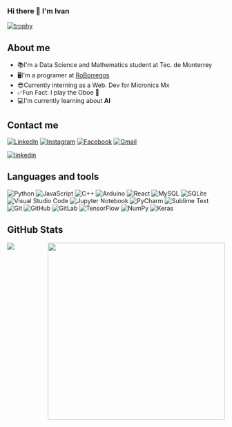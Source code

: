 ### Hi there 👋 I'm Ivan
[![trophy](https://github-profile-trophy.vercel.app/?username=IvanRomero03&theme=onedark&column=6&row=1&margin-w=10)](https://github.com/ryo-ma/github-profile-trophy)


## About me
- 📚I'm a Data Science and Mathematics student at Tec. de Monterrey
- 🖥️I'm a programer at [RoBorregos][Roborregos]
- 😎Currently interning as a Web. Dev for Micronics Mx 
- ✅Fun Fact: I play the Oboe 🎼
- 💻I'm currently learning about **AI** 

## Contact me
<a href="https://www.linkedin.com/in/ivanromerow" target="_blank"><img src="https://img.shields.io/badge/LinkedIn-0077B5?style=for-the-badge&logo=linkedin&logoColor=white" alt="LinkedIn"></a>
<a href="https://www.instagram.com/ivanromero.w/" target="_blank"><img src="https://img.shields.io/badge/Instagram-E4405F?style=for-the-badge&logo=instagram&logoColor=white" alt="Instagram"></a>
<a href="https://www.facebook.com/Ivan.wellsr" target="_blank"><img src="https://img.shields.io/badge/Facebook-1877F2?style=for-the-badge&logo=facebook&logoColor=white" alt="Facebook"></a>
<a href="mailto:i.wells.ar@gmail.com" target="_blank"><img src="https://img.shields.io/badge/Gmail-D14836?style=for-the-badge&logo=gmail&logoColor=white" alt="Gmail"> </a>

[![linkedin](https://linkedin-github.herokuapp.com/api/render/Iván%20Romero/Data%20Science%20Enginneer%20Student/Web%20Developer/Tecnológico%20de%20Monterrey/dark/https%3A%2F%2Fmedia-exp1.licdn.com%2Fdms%2Fimage%2FC4E03AQEMAmk9ihBfyg%2Fprofile-displayphoto-shrink_800_800%2F0%2F1638913681674%3Fe%3D1645056000%26v%3Dbeta%26t%3D0uUB5ZaTSpOjY6cJfwhhKKtEPvIOKyBLNgGmw9lJWCc)](https://www.linkedin.com/in/ivanromerow)

## Languages and tools

![Python](https://img.shields.io/badge/python-3670A0?style=for-the-badge&logo=python&logoColor=ffdd54)
![JavaScript](https://img.shields.io/badge/javascript-%23323330.svg?style=for-the-badge&logo=javascript&logoColor=%23F7DF1E)
![C++](https://img.shields.io/badge/c++-%2300599C.svg?style=for-the-badge&logo=c%2B%2B&logoColor=white)
![Arduino](https://img.shields.io/badge/-Arduino-00979D?style=for-the-badge&logo=Arduino&logoColor=white)
![React](https://img.shields.io/badge/react-%2320232a.svg?style=for-the-badge&logo=react&logoColor=%2361DAFB)
![MySQL](https://img.shields.io/badge/mysql-%2300f.svg?style=for-the-badge&logo=mysql&logoColor=white)
![SQLite](https://img.shields.io/badge/sqlite-%2307405e.svg?style=for-the-badge&logo=sqlite&logoColor=white)
![Visual Studio Code](https://img.shields.io/badge/Visual%20Studio%20Code-0078d7.svg?style=for-the-badge&logo=visual-studio-code&logoColor=white)
![Jupyter Notebook](https://img.shields.io/badge/jupyter-%23FA0F00.svg?style=for-the-badge&logo=jupyter&logoColor=white)
![PyCharm](https://img.shields.io/badge/pycharm-143?style=for-the-badge&logo=pycharm&logoColor=black&color=black&labelColor=green)
![Sublime Text](https://img.shields.io/badge/sublime_text-%23575757.svg?style=for-the-badge&logo=sublime-text&logoColor=important)
![Git](https://img.shields.io/badge/git-%23F05033.svg?style=for-the-badge&logo=git&logoColor=white)
![GitHub](https://img.shields.io/badge/github-%23121011.svg?style=for-the-badge&logo=github&logoColor=white)
![GitLab](https://img.shields.io/badge/gitlab-%23181717.svg?style=for-the-badge&logo=gitlab&logoColor=white)
![TensorFlow](https://img.shields.io/badge/TensorFlow-%23FF6F00.svg?style=for-the-badge&logo=TensorFlow&logoColor=white)
![NumPy](https://img.shields.io/badge/numpy-%23013243.svg?style=for-the-badge&logo=numpy&logoColor=white)
![Keras](https://img.shields.io/badge/Keras-%23D00000.svg?style=for-the-badge&logo=Keras&logoColor=white)

## GitHub Stats
<div>
<p><img align="left" src="https://github-readme-stats.vercel.app/api/top-langs?username=IvanRomero03&show_icons=true&locale=en&layout=compact&theme=onedark&langs_count=4"/></p>
<p><img align="right" src="https://github-readme-stats.vercel.app/api?username=IvanRomero03&show_icons=true&locale=en&theme=onedark"  width="410" /></p>
</div>




<!--
**IvanRomero03/IvanRomero03** is a ✨ _special_ ✨ repository because its `README.md` (this file) appears on your GitHub profile.

Here are some ideas to get you started:

- 🔭 I’m currently working on ...
- 🌱 I’m currently learning ...
- 👯 I’m looking to collaborate on ...
- 🤔 I’m looking for help with ...
- 💬 Ask me about ...
- 📫 How to reach me: ...
- 😄 Pronouns: ...
- ⚡ Fun fact: ...
-->

[Roborregos]: https://roborregos.com/
